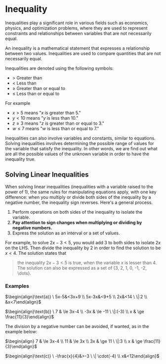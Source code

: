 # Inequality
Inequalities play a significant role in various fields such as economics, physics, and optimization problems, where they are used to represent constraints and relationships between variables that are not necessarily equal.

An inequality is a mathematical statement that expresses a relationship between two values. Inequalities are used to compare quantities that are not necessarily equal.

Inequalities are denoted using the following symbols:

- $>$ Greater than
- $<$ Less than
- $\ge$ Greater than or equal to
- $\leq$ Less than or equal to

For example

- $x > 5$ means "$x$ is greater than 5."
- $y < 10$ means "$y$ is less than 10."
- $z \ge 3$ means "$z$ is greater than or equal to 3."
- $w \le 7$ means "$w$ is less than or equal to 7."

Inequalities can also involve variables and constants, similar to equations. Solving inequalities involves determining the possible range of values for the variable that satisfy the inequality. In other words, we are find out what are all the possible values of the unknown variable in order to have the inequality true.

## Solving Linear Inequalities
When solving linear inequalities (inequalities with a variable raised to the power of 1), the same rules for manipulating equations apply, with one key difference: when you multiply or divide both sides of the inequality by a negative number, the inequality sign reverses. Here's a general process.

1. Perform operations on both sides of the inequality to isolate the variable.
2. **Pay attention to sign changes when multiplying or dividing by negative numbers.**
3. Express the solution as an interval or a set of values.

For example, to solve $2x - 3 < 5$, you would add 3 to both sides to isolate $2x$ on the LHS. Then divide the inequality by 2 in order to find the solution to be $x < 4$. The solution states that 

> the inequality $2x - 3 < 5$ is true, when the variable $x$ is lesser than 4. The solution can also be expressed as a set of {3, 2, 1, 0, -1, -2, \dots}.

### Examples

$\begin{align}\text{a)} \ 5x-5&<3x+9 \\
5x-3x&<9+5 \\
2x&<14 \ \|:2 \\
&x<7\end{align}$

$\begin{align}\text{b)} \ 7 & \le 3x-4 \\
-3x & \le -11 \ \|:(-3) \\
x & \ge \frac{11}{3}\end{align}$

The division by a negative number can be avoided, if wanted, as in the example below:

$\begin{align} 7 & \le 3x-4 \\
11 & \le 3x \\
3x & \ge 11 \ \|:3 \\
x & \ge \frac{11}{3}\end{align}$

$\begin{align}\text{c)} \ -\frac{x}{4}&>-3 \ \| \cdot(-4) \\
x&<12\end{align}$